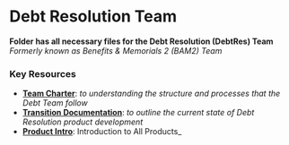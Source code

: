 # Debt Resolution Team 
**Folder has all necessary files for the Debt Resolution (DebtRes) Team** _Formerly known as Benefits & Memorials 2 (BAM2) Team_


### **Key Resources**
- [**Team Charter**](https://github.com/department-of-veterans-affairs/va.gov-team/blob/master/teams/vsa/teams/benefits-memorials-2/charter.md):  _to understanding the structure and processes that the Debt Team follow_ 
- [**Transition Documentation**](https://github.com/department-of-veterans-affairs/va.gov-team/blob/master/teams/vsa/teams/benefits-memorials-2/documentation/product%20transition.md): _to outline the current state of Debt Resolution product development_
- [**Product Intro**](https://github.com/department-of-veterans-affairs/va.gov-team/blob/master/teams/vsa/teams/benefits-memorials-2/product-intro.md): Introduction to All Products_















